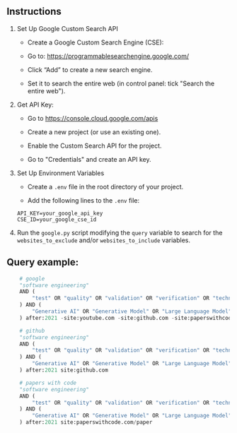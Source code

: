 ## Instructions

1.  Set Up Google Custom Search API
    - Create a Google Custom Search Engine (CSE):

    - Go to: https://programmablesearchengine.google.com/

    - Click “Add” to create a new search engine.

    - Set it to search the entire web (in control panel: tick "Search the entire web").

2. Get API Key:

    - Go to https://console.cloud.google.com/apis

    - Create a new project (or use an existing one).

    - Enable the Custom Search API for the project.

    - Go to "Credentials" and create an API key.

3. Set Up Environment Variables

    - Create a `.env` file in the root directory of your project.

    - Add the following lines to the `.env` file:

    ```plaintext
    API_KEY=your_google_api_key
    CSE_ID=your_google_cse_id
    ```
4. Run the `google.py` script modifying the `query` variable to search for the `websites_to_exclude` and/or `websites_to_include` variables.

## Query example:

```python
    # google
    "software engineering"
    AND (
        "test" OR "quality" OR "validation" OR "verification" OR "technical debt" OR "defect detection" OR "software inspection" OR "model checking" OR "debugging" OR "code review"
    ) AND (
        "Generative AI" OR "Generative Model" OR "Large Language Model" OR "Retrieval Augmented Generation" OR "NLP"  OR "Machine Learning"
    ) after:2021 -site:youtube.com -site:github.com -site:paperswithcode.com

    # github
    "software engineering"
    AND (
        "test" OR "quality" OR "validation" OR "verification" OR "technical debt" OR "defect detection" OR "software inspection" OR "model checking" OR "debugging" OR "code review"
    ) AND (
        "Generative AI" OR "Generative Model" OR "Large Language Model" OR "Retrieval Augmented Generation" OR "NLP"  OR "Machine Learning"
    ) after:2021 site:github.com

    # papers with code
    "software engineering"
    AND (
        "test" OR "quality" OR "validation" OR "verification" OR "technical debt" OR "defect detection" OR "software inspection" OR "model checking" OR "debugging" OR "code review"
    ) AND (
        "Generative AI" OR "Generative Model" OR "Large Language Model" OR "Retrieval Augmented Generation" OR "NLP"  OR "Machine Learning"
    ) after:2021 site:paperswithcode.com/paper
```
